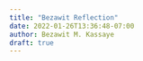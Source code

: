 ```yaml
---
title: "Bezawit Reflection"
date: 2022-01-26T13:36:48-07:00
author: Bezawit M. Kassaye
draft: true
---
```


